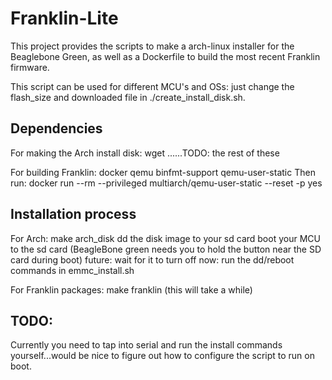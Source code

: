 # Franklin-Lite

This project provides the scripts to make a arch-linux installer for the Beaglebone Green, as well as a Dockerfile to build the most recent Franklin firmware.

This script can be used for different MCU's and OSs: just change the flash_size and downloaded file in ./create_install_disk.sh.

## Dependencies

For making the Arch install disk:
  wget ......TODO: the rest of these

For building Franklin:
  docker
  qemu binfmt-support qemu-user-static
  Then run: docker run --rm --privileged multiarch/qemu-user-static --reset -p yes

## Installation process

For Arch:
  make arch_disk
  dd the disk image to your sd card
  boot your MCU to the sd card (BeagleBone green needs you to hold the button near the SD card during boot)
  future: wait for it to turn off
  now: run the dd/reboot commands in emmc_install.sh

For Franklin packages:
  make franklin (this will take a while)



## TODO:

Currently you need to tap into serial and run the install commands yourself...would be nice to figure out how to configure the script to run on boot.
